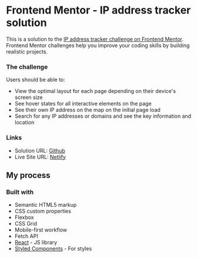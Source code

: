 # Frontend Mentor - IP address tracker solution

This is a solution to the [IP address tracker challenge on Frontend Mentor](https://www.frontendmentor.io/challenges/ip-address-tracker-I8-0yYAH0). Frontend Mentor challenges help you improve your coding skills by building realistic projects.

### The challenge

Users should be able to:

-   View the optimal layout for each page depending on their device's screen size
-   See hover states for all interactive elements on the page
-   See their own IP address on the map on the initial page load
-   Search for any IP addresses or domains and see the key information and location

### Links

-   Solution URL: [Github](https://github.com/adram3l3ch/IP-Tracker)
-   Live Site URL: [Netlify](https://adramelech-ip-address-tracker.netlify.app/)

## My process

### Built with

-   Semantic HTML5 markup
-   CSS custom properties
-   Flexbox
-   CSS Grid
-   Mobile-first workflow
-   Fetch API
-   [React](https://reactjs.org/) - JS library
-   [Styled Components](https://styled-components.com/) - For styles
